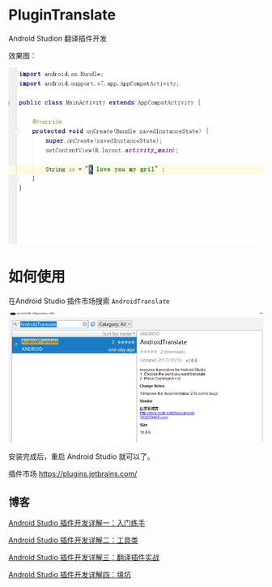 # PluginTranslate
Android Studion 翻译插件开发

效果图：

![这里写图片描述](gif/gif.gif)

# 如何使用

在Android Studio 插件市场搜索 `AndroidTranslate`

![这里写图片描述](gif/image2.png)

安装完成后，重启 Android Studio 就可以了。

插件市场 https://plugins.jetbrains.com/

## 博客

[Android Studio 插件开发详解一：入门练手](http://blog.csdn.net/zhaoyanjun6/article/details/78112003)

[Android Studio 插件开发详解二：工具类](http://blog.csdn.net/zhaoyanjun6/article/details/78112856)

[Android Studio 插件开发详解三：翻译插件实战](http://blog.csdn.net/zhaoyanjun6/article/details/78113868)

[Android Studio 插件开发详解四：填坑](http://blog.csdn.net/zhaoyanjun6/article/details/78265540)